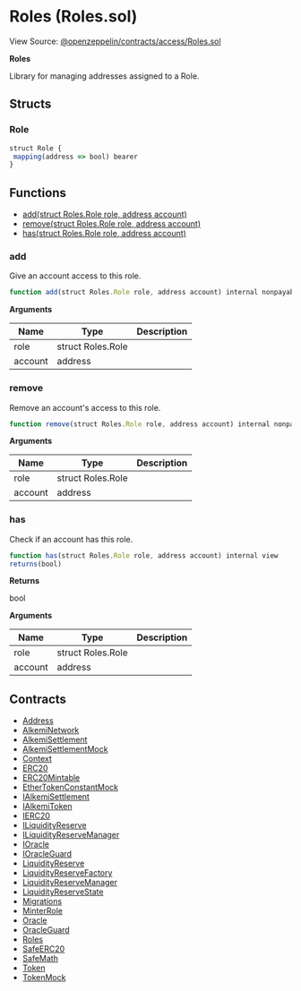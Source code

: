 # Roles (Roles.sol)

View Source: [@openzeppelin/contracts/access/Roles.sol](../@openzeppelin/contracts/access/Roles.sol)

**Roles**

Library for managing addresses assigned to a Role.

## Structs
### Role

```js
struct Role {
 mapping(address => bool) bearer
}
```

## Functions

- [add(struct Roles.Role role, address account)](#add)
- [remove(struct Roles.Role role, address account)](#remove)
- [has(struct Roles.Role role, address account)](#has)

### add

Give an account access to this role.

```js
function add(struct Roles.Role role, address account) internal nonpayable
```

**Arguments**

| Name        | Type           | Description  |
| ------------- |------------- | -----|
| role | struct Roles.Role |  | 
| account | address |  | 

### remove

Remove an account's access to this role.

```js
function remove(struct Roles.Role role, address account) internal nonpayable
```

**Arguments**

| Name        | Type           | Description  |
| ------------- |------------- | -----|
| role | struct Roles.Role |  | 
| account | address |  | 

### has

Check if an account has this role.

```js
function has(struct Roles.Role role, address account) internal view
returns(bool)
```

**Returns**

bool

**Arguments**

| Name        | Type           | Description  |
| ------------- |------------- | -----|
| role | struct Roles.Role |  | 
| account | address |  | 

## Contracts

* [Address](Address.md)
* [AlkemiNetwork](AlkemiNetwork.md)
* [AlkemiSettlement](AlkemiSettlement.md)
* [AlkemiSettlementMock](AlkemiSettlementMock.md)
* [Context](Context.md)
* [ERC20](ERC20.md)
* [ERC20Mintable](ERC20Mintable.md)
* [EtherTokenConstantMock](EtherTokenConstantMock.md)
* [IAlkemiSettlement](IAlkemiSettlement.md)
* [IAlkemiToken](IAlkemiToken.md)
* [IERC20](IERC20.md)
* [ILiquidityReserve](ILiquidityReserve.md)
* [ILiquidityReserveManager](ILiquidityReserveManager.md)
* [IOracle](IOracle.md)
* [IOracleGuard](IOracleGuard.md)
* [LiquidityReserve](LiquidityReserve.md)
* [LiquidityReserveFactory](LiquidityReserveFactory.md)
* [LiquidityReserveManager](LiquidityReserveManager.md)
* [LiquidityReserveState](LiquidityReserveState.md)
* [Migrations](Migrations.md)
* [MinterRole](MinterRole.md)
* [Oracle](Oracle.md)
* [OracleGuard](OracleGuard.md)
* [Roles](Roles.md)
* [SafeERC20](SafeERC20.md)
* [SafeMath](SafeMath.md)
* [Token](Token.md)
* [TokenMock](TokenMock.md)
